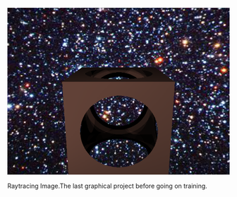 ![alt tag](oneOutput/scene1.bmp)

Raytracing Image.The last graphical project before going on training.
